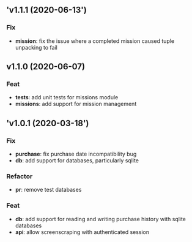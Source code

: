 ## 'v1.1.1 (2020-06-13')

### Fix

- **mission**: fix the issue where a completed mission caused tuple unpacking to fail

## v1.1.0 (2020-06-07)

### Feat

- **tests**: add unit tests for missions module
- **missions**: add support for mission management

## 'v1.0.1 (2020-03-18')

### Fix

- **purchase**: fix purchase date incompatibility bug
- **db**: add support for databases, particularly sqlite

### Refactor

- **pr**: remove test databases

### Feat

- **db**: add support for reading and writing purchase history with sqlite databases
- **api**: allow screenscraping with authenticated session

